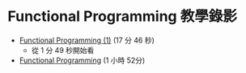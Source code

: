 # Functional Programming 教學錄影

* [Functional Programming (1)](https://www.facebook.com/ccckmit/videos/798240551230614) (17 分 46 秒)
    * 從 1 分 49 秒開始看
* [Functional Programming](https://www.facebook.com/ccckmit/videos/1595232377546859) (1 小時 52分)